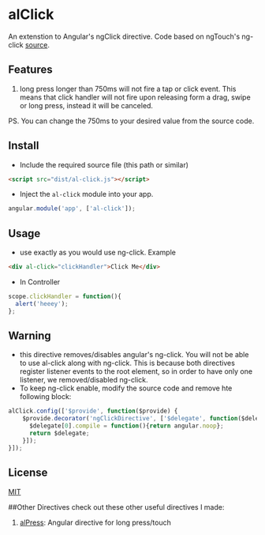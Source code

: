 # alClick
An extenstion to Angular's ngClick directive. Code based on ngTouch's ng-click [source](https://github.com/angular/angular.js/blob/master/src/ngTouch/directive/ngClick.js#L7).

## Features
1. long press longer than 750ms will not fire a tap or click event. This means that click handler will not fire upon releasing form a drag, swipe or long press, instead it will be canceled.

PS. You can change the 750ms to your desired value from the source code.

## Install

+ Include the required source file (this path or similar)

>
``` html
<script src="dist/al-click.js"></script>
```

+ Inject the `al-click` module into your app.

>
``` JavaScript
angular.module('app', ['al-click']);
```

## Usage
+ use exactly as you would use ng-click. Example
>
``` html
<div al-click="clickHandler">Click Me</div>
```
+ In Controller

>
``` JavaScript
scope.clickHandler = function(){
  alert('heeey');
};
```

## Warning
+ this directive removes/disables angular's ng-click. You will not be able to use al-click along with ng-click. This is because both directives register listener events to the root element, so in order to have only one listener, we removed/disabled ng-click.
+ To keep ng-click enable, modify the source code and remove hte following block:

``` JavaScript
alClick.config(['$provide', function($provide) {
    $provide.decorator('ngClickDirective', ['$delegate', function($delegate) {
      $delegate[0].compile = function(){return angular.noop};
      return $delegate;
    }]);
}]);
``` 

## License

[MIT](http://thi.mit-license.org/)

##Other Directives
check out these other useful directives I made:

1. [alPress](https://github.com/maaljam/alPress): Angular directive for long press/touch
